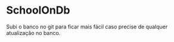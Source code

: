 # SchoolOnDb
Subi o banco no git para ficar mais fácil caso precise de qualquer atualização no banco.
